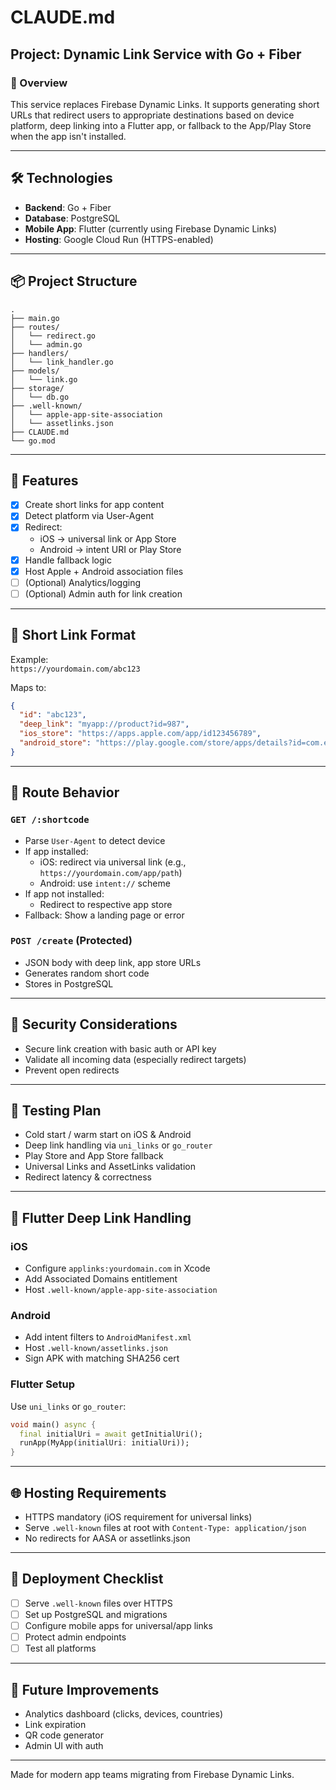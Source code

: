 # CLAUDE.md

## Project: Dynamic Link Service with Go + Fiber

### 🧩 Overview

This service replaces Firebase Dynamic Links. It supports generating short URLs that redirect users to appropriate destinations based on device platform, deep linking into a Flutter app, or fallback to the App/Play Store when the app isn't installed.

---

## 🛠 Technologies

- **Backend**: Go + Fiber
- **Database**: PostgreSQL
- **Mobile App**: Flutter (currently using Firebase Dynamic Links)
- **Hosting**: Google Cloud Run (HTTPS-enabled)

---

## 📦 Project Structure

```
.
├── main.go
├── routes/
│   └── redirect.go
│   └── admin.go
├── handlers/
│   └── link_handler.go
├── models/
│   └── link.go
├── storage/
│   └── db.go
├── .well-known/
│   └── apple-app-site-association
│   └── assetlinks.json
├── CLAUDE.md
└── go.mod
```

---

## 🎯 Features

- [x] Create short links for app content
- [x] Detect platform via User-Agent
- [x] Redirect:
  - iOS → universal link or App Store
  - Android → intent URI or Play Store
- [x] Handle fallback logic
- [x] Host Apple + Android association files
- [ ] (Optional) Analytics/logging
- [ ] (Optional) Admin auth for link creation

---

## 🔗 Short Link Format

Example:  
`https://yourdomain.com/abc123`

Maps to:
```json
{
  "id": "abc123",
  "deep_link": "myapp://product?id=987",
  "ios_store": "https://apps.apple.com/app/id123456789",
  "android_store": "https://play.google.com/store/apps/details?id=com.example.app"
}
```

---

## 🚦 Route Behavior

### `GET /:shortcode`

- Parse `User-Agent` to detect device
- If app installed:
  - iOS: redirect via universal link (e.g., `https://yourdomain.com/app/path`)
  - Android: use `intent://` scheme
- If app not installed:
  - Redirect to respective app store
- Fallback: Show a landing page or error

### `POST /create` (Protected)

- JSON body with deep link, app store URLs
- Generates random short code
- Stores in PostgreSQL

---

## 🔐 Security Considerations

- Secure link creation with basic auth or API key
- Validate all incoming data (especially redirect targets)
- Prevent open redirects

---

## 🧪 Testing Plan

- Cold start / warm start on iOS & Android
- Deep link handling via `uni_links` or `go_router`
- Play Store and App Store fallback
- Universal Links and AssetLinks validation
- Redirect latency & correctness

---

## 📱 Flutter Deep Link Handling

### iOS

- Configure `applinks:yourdomain.com` in Xcode
- Add Associated Domains entitlement
- Host `.well-known/apple-app-site-association`

### Android

- Add intent filters to `AndroidManifest.xml`
- Host `.well-known/assetlinks.json`
- Sign APK with matching SHA256 cert

### Flutter Setup

Use `uni_links` or `go_router`:
```dart
void main() async {
  final initialUri = await getInitialUri();
  runApp(MyApp(initialUri: initialUri));
}
```

---

## 🌐 Hosting Requirements

- HTTPS mandatory (iOS requirement for universal links)
- Serve `.well-known` files at root with `Content-Type: application/json`
- No redirects for AASA or assetlinks.json

---

## 🚀 Deployment Checklist

- [ ] Serve `.well-known` files over HTTPS
- [ ] Set up PostgreSQL and migrations
- [ ] Configure mobile apps for universal/app links
- [ ] Protect admin endpoints
- [ ] Test all platforms

---

## 🧠 Future Improvements

- Analytics dashboard (clicks, devices, countries)
- Link expiration
- QR code generator
- Admin UI with auth

---

Made for modern app teams migrating from Firebase Dynamic Links.
